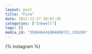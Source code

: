 ```yaml
---
layout: post
title: "Fire"
date: 2012-12-27 20:07:45
categories: ["Inkwell"]
tags: []
media_id: "356046441884608721_326209"
---
```


{% instagram %}
